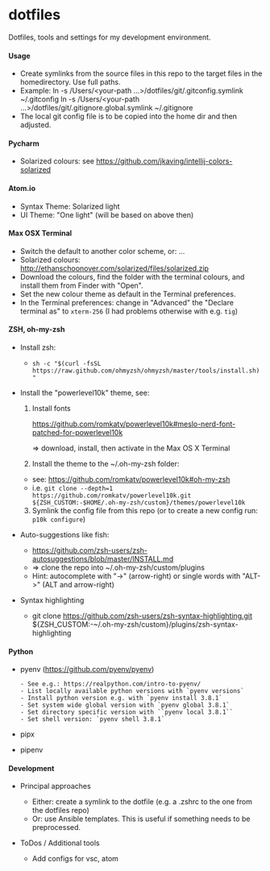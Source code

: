 # dotfiles

Dotfiles, tools and settings for my development environment.


#### Usage

- Create symlinks from the source files in this repo to the target files
  in the homedirectory. Use full paths.
- Example:
  ln -s /Users/<your-path ...>/dotfiles/git/.gitconfig.symlink ~/.gitconfig
  ln -s /Users/<your-path ...>/dotfiles/git/.gitignore.global.symlink ~/.gitignore
- The local git config file is to be copied into the home dir and then adjusted.


#### Pycharm

- Solarized colours: see https://github.com/jkaving/intellij-colors-solarized


#### Atom.io

- Syntax Theme: Solarized light
- UI Theme: "One light" (will be based on above then)


#### Max OSX Terminal

- Switch the default to another color scheme, or: ...
- Solarized colours: http://ethanschoonover.com/solarized/files/solarized.zip
- Download the colours, find the folder with the terminal colours, and install
  them from Finder with "Open".
- Set the new colour theme as default in the Terminal preferences.
- In the Terminal preferences: change in "Advanced" the "Declare terminal as"
  to `xterm-256` (I had problems otherwise with e.g. `tig`)


#### ZSH, oh-my-zsh

- Install zsh:

  - `sh -c "$(curl -fsSL https://raw.github.com/ohmyzsh/ohmyzsh/master/tools/install.sh)"`

- Install the "powerlevel10k" theme, see:

  1. Install fonts

     https://github.com/romkatv/powerlevel10k#meslo-nerd-font-patched-for-powerlevel10k

     => download, install, then activate in the Max OS X Terminal

  2. Install the theme to the ~/.oh-my-zsh folder:

    - see: https://github.com/romkatv/powerlevel10k#oh-my-zsh
    - i.e. `git clone --depth=1 https://github.com/romkatv/powerlevel10k.git ${ZSH_CUSTOM:-$HOME/.oh-my-zsh/custom}/themes/powerlevel10k`

  3. Symlink the config file from this repo (or to create a new
     config run: `p10k configure`)

- Auto-suggestions like fish:

  - https://github.com/zsh-users/zsh-autosuggestions/blob/master/INSTALL.md
  - => clone the repo into ~/.oh-my-zsh/custom/plugins
  - Hint: autocomplete with "->" (arrow-right) or single words with "ALT->"
    (ALT and arrow-right)

- Syntax highlighting

  - git clone https://github.com/zsh-users/zsh-syntax-highlighting.git ${ZSH_CUSTOM:-~/.oh-my-zsh/custom}/plugins/zsh-syntax-highlighting


#### Python

- pyenv (https://github.com/pyenv/pyenv)

      - See e.g.: https://realpython.com/intro-to-pyenv/
      - List locally available python versions with `pyenv versions`
      - Install python version e.g. with `pyenv install 3.8.1`
      - Set system wide global version with `pyenv global 3.8.1`
      - Set directory specific version with ``pyenv local 3.8.1``
      - Set shell version: `pyenv shell 3.8.1`

- pipx
- pipenv


#### Development

- Principal approaches

  - Either: create a symlink to the dotfile (e.g. a .zshrc to the one
    from the dotfiles repo)
  - Or: use Ansible templates. This is useful if something needs to be
    preprocessed.

- ToDos / Additional tools

  - Add configs for vsc, atom
